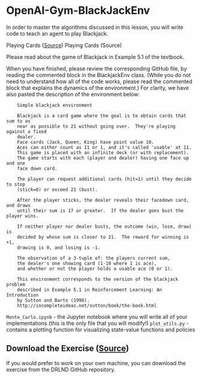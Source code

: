 # OpenAI-Gym-BlackJackEnv

In order to master the algorithms discussed in this lesson, you will write code to teach an agent to play Blackjack.

Playing Cards ([Source](https://www.blackjackinfo.com/img/2-card-21.png))
Playing Cards (Source)

Please read about the game of Blackjack in Example 5.1 of the textbook.

When you have finished, please review the corresponding GitHub file, by reading the commented block in the BlackjackEnv class. (While you do not need to understand how all of the code works, please read the commented block that explains the dynamics of the environment.) For clarity, we have also pasted the description of the environment below:
```text
    Simple blackjack environment

    Blackjack is a card game where the goal is to obtain cards that sum to as
    near as possible to 21 without going over.  They're playing against a fixed
    dealer.
    Face cards (Jack, Queen, King) have point value 10.
    Aces can either count as 11 or 1, and it's called 'usable' at 11.
    This game is placed with an infinite deck (or with replacement).
    The game starts with each (player and dealer) having one face up and one
    face down card.

    The player can request additional cards (hit=1) until they decide to stop
    (stick=0) or exceed 21 (bust).

    After the player sticks, the dealer reveals their facedown card, and draws
    until their sum is 17 or greater.  If the dealer goes bust the player wins.

    If neither player nor dealer busts, the outcome (win, lose, draw) is
    decided by whose sum is closer to 21.  The reward for winning is +1,
    drawing is 0, and losing is -1.

    The observation of a 3-tuple of: the players current sum,
    the dealer's one showing card (1-10 where 1 is ace),
    and whether or not the player holds a usable ace (0 or 1).

    This environment corresponds to the version of the blackjack problem
    described in Example 5.1 in Reinforcement Learning: An Introduction
    by Sutton and Barto (1998).
    http://incompleteideas.net/sutton/book/the-book.html
```



`Monte_Carlo.ipynb` - the Jupyter notebook where you will write all of your implementations (this is the only file that you will modify!)
`plot_utils.py` - contains a plotting function for visualizing state-value functions and policies


## Download the Exercise ([Source](https://github.com/udacity/deep-reinforcement-learning))
If you would prefer to work on your own machine, you can download the exercise from the DRLND GitHub repository.
